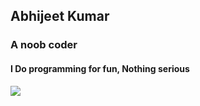 ## Abhijeet Kumar
### A noob coder
#### I Do programming for fun, Nothing serious

<img src="https://media.giphy.com/media/USV0ym3bVWQJJmNu3N/giphy.gif">

<!--
**abhijeet1584/abhijeet1584** is a ✨ _special_ ✨ repository because its `README.md` (this file) appears on your GitHub profile.

Here are some ideas to get you started:

- 🔭 I’m currently working on ...
- 🌱 I’m currently learning ...
- 👯 I’m looking to collaborate on ...
- 🤔 I’m looking for help with ...
- 💬 Ask me about ...
- 📫 How to reach me: ...
- 😄 Pronouns: ...
- ⚡ Fun fact: ...
-->
